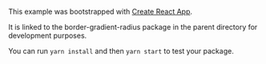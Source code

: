This example was bootstrapped with [Create React App](https://github.com/facebook/create-react-app).

It is linked to the border-gradient-radius package in the parent directory for development purposes.

You can run `yarn install` and then `yarn start` to test your package.
